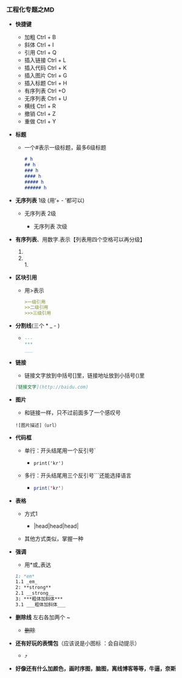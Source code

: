 ### 工程化专题之MD

* **快捷键**
  * 加粗 Ctrl + B
  * 斜体 Ctrl + I
  * 引用 Ctrl + Q
  * 插入链接 Ctrl + L
  * 插入代码 Ctrl + K
  * 插入图片 Ctrl + G
  * 插入标题 Ctrl + H
  * 有序列表 Ctrl +O
  * 无序列表 Ctrl + U
  * 横线 Ctrl + R
  * 撤销 Ctrl + Z
  * 重做 Ctrl + Y

* **标题**

  * 一个#表示一级标题，最多6级标题

    ```markdown
    # h
    ## h
    ### h
    #### h
    ##### h
    ###### h
    ```


* **无序列表** 1级 (用‘+ - ’都可以)

  * 无序列表 2级

    * 无序列表 次级

* **有序列表**、用数字.表示【列表用四个空格可以再分级】

  1.   
  2. ​      
     1.   

* **区块引用**

  * 用>表示

    ```markdown
    >一级引用
    >>二级引用
    >>>三级引用
    ```


* **分割线**(三个 *  _  - )

  * ```markdown
    ---
    ***
    ___
    ```

* **链接**

  * 链接文字放到中括号[]里，链接地址放到小括号()里

  ```markdown
  [链接文字](http://baidu.com)
  ```

* **图片**

  * 和链接一样，只不过前面多了一个感叹号

  ```
  ![图片描述]（url）
  ```

* **代码框**

  * 单行：开头结尾用一个反引号`

    * `print('kr')`

  * 多行：开头结尾用三个反引号```还能选择语言

    * ```java
      print('kr')
      ```

* **表格**

  * 方式1
    * |head|head|head|

  * 其他方式类似，掌握一种

* **强调**

  * 用*或_表达

  ```markdown
  1: *em*
  1.1 _em_
  2: **strong**
  2.1 __strong__
  3: ***粗体加斜体***
  3.1 ___粗体加斜体___
  ```

* **删除线** 左右各加两个 ~
  * ~~删除~~
* **还有好玩的表情包**（应该说是小图标 ：会自动提示）
  * :arrow_heading_up:
* **好像还有什么加颜色，画时序图，脑图，离线博客等等，牛逼，奈斯**





